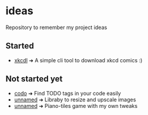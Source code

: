 # ideas

Repository to remember my project ideas

## Started

- [xkcdl](xkcdl.md) ➜ A simple cli tool to download xkcd comics :)

## Not started yet

- [codo](codo.md) ➜ Find TODO tags in your code easily
- [unnamed](unnamed_1.md) ➜ Libraby to resize and upscale images
- [unnamed](unnamed_2.md) ➜ Piano-tiles game with my own tweaks